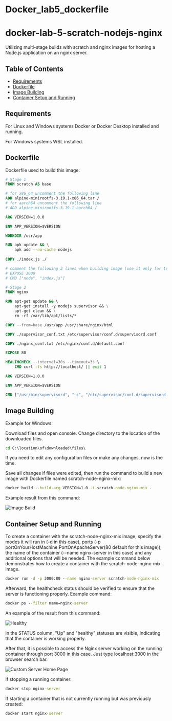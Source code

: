 # Docker_lab5_dockerfile
 
# docker-lab-5-scratch-nodejs-nginx
Utilizing multi-stage builds with scratch and nginx images for hosting a Node.js application on an nginx server.

## Table of Contents

- [Requirements](#requirements)
- [Dockerfile](#dockerfile)
- [Image Building](#image-building)
- [Container Setup and Running](#container-setup-and-running)

## Requirements

For Linux and Windows systems Docker or Docker Desktop installed and running.

For Windows systems WSL installed.

## Dockerfile

Dockerfile used to build this image:

```dockerfile
# Stage 1
FROM scratch AS base

# for x86_64 uncomment the following line
ADD alpine-minirootfs-3.19.1-x86_64.tar /
# for aarch64 uncomment the following line
# ADD alpine-minirootfs-3.19.1-aarch64 /

ARG VERSION=1.0.0

ENV APP_VERSION=$VERSION

WORKDIR /usr/app

RUN apk update && \
    apk add --no-cache nodejs
    
COPY ./index.js ./

# comment the following 2 lines when building image (use it only for testing stage 1 - comment stage 2 in this case)
# EXPOSE 3000
# CMD ["node", "index.js"]

# Stage 2
FROM nginx

RUN apt-get update && \ 
    apt-get install -y nodejs supervisor && \
    apt-get clean && \
    rm -rf /var/lib/apt/lists/*

COPY --from=base /usr/app /usr/share/nginx/html

COPY ./supervisor_conf.txt /etc/supervisor/conf.d/supervisord.conf

COPY ./nginx_conf.txt /etc/nginx/conf.d/default.conf

EXPOSE 80

HEALTHCHECK --interval=30s --timeout=3s \
    CMD curl -fs http://localhost/ || exit 1

ARG VERSION=1.0.0

ENV APP_VERSION=$VERSION

CMD ["/usr/bin/supervisord", "-c", "/etc/supervisor/conf.d/supervisord.conf"]
```

## Image Building

Example for Windows:

Download files and open console. Change directory to the location of the downloaded files.

```cmd
cd C:\location\of\downloaded\files\
```

If you need to edit any configuration files or make any changes, now is the time.

Save all changes if files were edited, then run the command to build a new image with Dockerfile named scratch-node-nginx-mix:

```cmd
docker build --build-arg VERSION=1.0 -t scratch-node-nginx-mix .
```
Example result from this command:

![Image Build](screenshots/image_build.jpg)

## Container Setup and Running

To create a container with the scratch-node-nginx-mix image, specify the modes it will run in (-d in this case), ports (-p portOnYourHostMachine:PortOnApacheServer(80 default for this image)), the name of the container (--name nginx-server in this case) and any additional options that will be needed. The example command below demonstrates how to create a container with the scratch-node-nginx-mix image.

```cmd
docker run -d -p 3000:80 --name nginx-server scratch-node-nginx-mix
```

Afterward, the healthcheck status should be verified to ensure that the server is functioning properly. Example command:

```cmd
docker ps --filter name=nginx-server
```

An example of the result from this command:

![Healthy](screenshots/healthy.jpg)

In the STATUS column, "Up" and "healthy" statuses are visible, indicating that the container is working properly.

After that, it is possible to access the Nginx server working on the running container through port 3000 in this case. Just type localhost:3000 in the browser search bar.

![Custom Server Home Page](screenshots/custom_server_home_page.jpg)

If stopping a running container:

```cmd
docker stop nginx-server
```

If starting a container that is not currently running but was previously created:

```cmd
docker start nginx-server
```